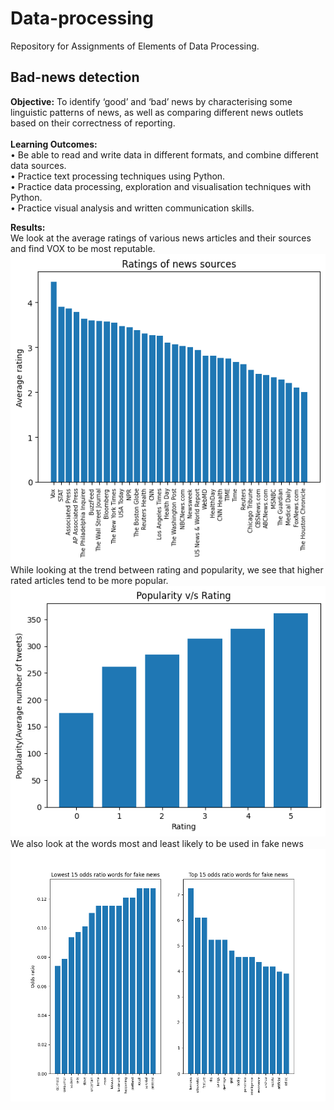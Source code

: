 # Data-processing

Repository for Assignments of Elements of Data Processing.

## Bad-news detection
<b>Objective:</b> To identify ‘good’ and ‘bad’ news by characterising some linguistic patterns of news, as well as comparing different news outlets based on their correctness of reporting. <br> <br>
<b>Learning Outcomes:</b> <br>
• Be able to read and write data in different formats, and combine different
data sources. <br>
• Practice text processing techniques using Python. <br>
• Practice data processing, exploration and visualisation techniques with
Python. <br>
• Practice visual analysis and written communication skills. <br>

<b>Results:</b><br>
We look at the average ratings of various news articles and their sources and find VOX to be most reputable.<br>
![GitHub Logo](/bad%20news%20detection/a1/task4b.png)
While looking at the trend between rating and popularity, we see that higher rated articles tend to be more popular.
![GitHub Logo](/bad%20news%20detection/a1/task5.png)
We also look at the words most and least likely to be used in fake news
![GitHub Logo](/bad%20news%20detection/a1/task7c.png)
